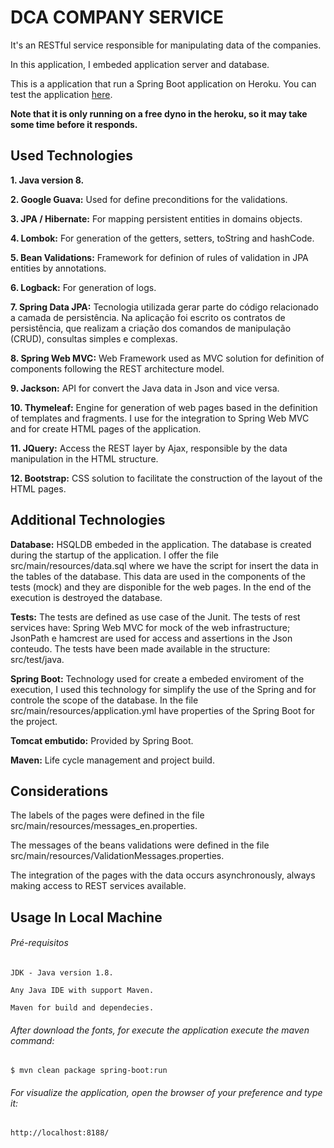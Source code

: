 # DCA COMPANY SERVICE

It's an RESTful service responsible for manipulating data of the companies. 

In this application, I embeded application server and database.

This is a application that run a Spring Boot application on Heroku. You can test the application [here](https://dca-company-web.herokuapp.com).

**Note that it is only running on a free dyno in the heroku, so it may take some time before it responds.**

## Used Technologies

**1. Java version 8.**

**2. Google Guava:** Used for define preconditions for the validations.

**3. JPA / Hibernate:** For mapping persistent entities in domains objects.

**4. Lombok:** For generation of the getters, setters, toString and hashCode.

**5. Bean Validations:** Framework for definion of rules of validation in JPA entities by annotations.

**6. Logback:** For generation of logs.

**7. Spring Data JPA:** Tecnologia utilizada gerar parte do código relacionado a camada de persistência. Na aplicação foi escrito os contratos de persistência, que realizam a criação dos comandos de manipulação (CRUD), consultas simples e complexas.

**8. Spring Web MVC:** Web Framework used as MVC solution for definition of components following the REST architecture model.

**9. Jackson:** API for convert the Java data in Json and vice versa.

**10. Thymeleaf:** Engine for generation of web pages based in the definition of templates and fragments. I use for the integration to Spring Web MVC and for create HTML pages of the application.

**11. JQuery:** Access the REST layer by Ajax, responsible by the data manipulation in the HTML structure.

**12. Bootstrap:** CSS solution to facilitate the construction of the layout of the HTML pages.

## Additional Technologies

**Database:** HSQLDB embeded in the application. The database is created during the startup of the application. I offer the file src/main/resources/data.sql where we have the script for insert the data in the tables of the database. This data are used in the components of the tests (mock) and they are disponible for the web pages. In the end of the execution is destroyed the database.

**Tests:** The tests are defined as use case of the Junit. The tests of rest services have: Spring Web MVC for mock of the web infrastructure; JsonPath e hamcrest are used for access and assertions in the Json conteudo. The tests have been made available in the structure: src/test/java.

**Spring Boot:** Technology used for create a embeded enviroment of the execution, I used this technology for simplify the use of the Spring and for controle the scope of the database. In the file src/main/resources/application.yml have properties of the Spring Boot for the project.

**Tomcat embutido:** Provided by Spring Boot.

**Maven:** Life cycle management and project build.

## Considerations

The labels of the pages were defined in the file src/main/resources/messages_en.properties.

The messages of the beans validations were defined in the file src/main/resources/ValidationMessages.properties.

The integration of the pages with the data occurs asynchronously, always making access to REST services available.

## Usage In Local Machine

###### Pré-requisitos
```
JDK - Java version 1.8.

Any Java IDE with support Maven.

Maven for build and dependecies.
```
###### After download the fonts, for execute the application execute the maven command:
```
$ mvn clean package spring-boot:run
```
###### For visualize the application, open the browser of your preference and type it:
```
http://localhost:8188/
```